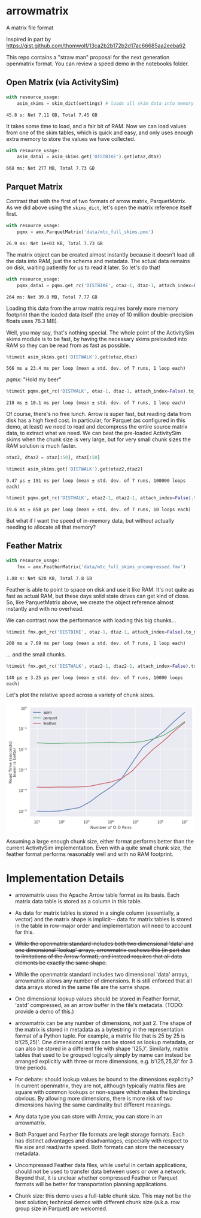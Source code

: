 # arrowmatrix
A matrix file format

Inspired in part by
https://gist.github.com/thomwolf/13ca2b2b172b2d17ac66685aa2eeba62

This repo contains a "straw man" proposal for the next generation openmatrix format.
You can review a speed demo in the notebooks folder.


## Open Matrix (via ActivitySim)


```python
with resource_usage:
    asim_skims = skim_dict(settings) # loads all skim data into memory
```

    45.8 s: Net 7.11 GB, Total 7.45 GB


It takes some time to load, and a fair bit of RAM.  Now we can load values from one of the skim tables,
which is quick and easy, and only uses enough extra memory 
to store the values we have collected.


```python
with resource_usage:
    asim_data1 = asim_skims.get('DISTBIKE').get(otaz,dtaz)
```

    668 ms: Net 277 MB, Total 7.73 GB


## Parquet Matrix

Contrast that with the first of two formats of arrow matrix, ParquetMatrix.  
As we did above using the `skims_dict`, let's open the matrix reference itself first.


```python
with resource_usage:
    pqmx = amx.ParquetMatrix('data/mtc_full_skims.pmx')
```

    26.9 ms: Net 1e+03 KB, Total 7.73 GB


The matrix object can be created almost instantly because it
doesn't load all the data into RAM, just the schema and metadata.
The actual data remains on disk, waiting patiently for us to read
it later.  So let's do that!


```python
with resource_usage:
    pqmx_data1 = pqmx.get_rc('DISTBIKE', otaz-1, dtaz-1, attach_index=False).to_numpy().reshape(-1).astype('float32')
```

    264 ms: Net 39.8 MB, Total 7.77 GB


Loading this data from the arrow matrix requires barely more memory
footprint than the loaded data itself (the array of 10 million double-precision
floats uses 76.3 MB). 

Well, you may say, that's nothing special.  The whole point of the 
ActivitySim skims module is to be fast, by having the necessary skims
preloaded into RAM so they can be read from as fast as possible.


```python
%timeit asim_skims.get('DISTWALK').get(otaz,dtaz)
```

    566 ms ± 23.4 ms per loop (mean ± std. dev. of 7 runs, 1 loop each)


_pqmx_: "Hold my beer"


```python
%timeit pqmx.get_rc('DISTWALK', otaz-1, dtaz-1, attach_index=False).to_numpy().reshape(-1)
```

    218 ms ± 10.1 ms per loop (mean ± std. dev. of 7 runs, 1 loop each)


Of course, there's no free lunch. Arrow is super fast, but 
reading data from disk has a high fixed cost. In particular, 
for Parquet (as configured in this demo, at least) we need
to read and decompress the entire source matrix data, to 
extract what we need. We can beat the 
pre-loaded ActivitySim skims when the chunk size is very large, 
but for very small chunk sizes the RAM solution is much faster. 


```python
otaz2, dtaz2 = otaz[:50], dtaz[:50]
```


```python
%timeit asim_skims.get('DISTWALK').get(otaz2,dtaz2)
```

    9.47 µs ± 191 ns per loop (mean ± std. dev. of 7 runs, 100000 loops each)



```python
%timeit pqmx.get_rc('DISTWALK', otaz2-1, dtaz2-1, attach_index=False).to_numpy().reshape(-1)
```

    19.6 ms ± 858 µs per loop (mean ± std. dev. of 7 runs, 10 loops each)


But what if I want the speed of in-memory data, but without actually needing to allocate all that memory?

## Feather Matrix


```python
with resource_usage:
    fmx = amx.FeatherMatrix('data/mtc_full_skims_uncompressed.fmx')
```

    1.08 s: Net 620 KB, Total 7.8 GB


Feather is able to point to space on disk and use it like RAM.  It's not quite as fast as
actual RAM, but these days solid state drives can get kind of close.  So, like ParquetMatrix above, 
we create the object reference almost instantly and with no overhead.

We can contrast now the performance with loading this big chunks...


```python
%timeit fmx.get_rc('DISTBIKE', otaz-1, dtaz-1, attach_index=False).to_numpy().reshape(-1)
```

    200 ms ± 7.69 ms per loop (mean ± std. dev. of 7 runs, 1 loop each)


... and the small chunks.


```python
%timeit fmx.get_rc('DISTWALK', otaz2-1, dtaz2-1, attach_index=False).to_numpy().reshape(-1)
```

    140 µs ± 3.25 µs per loop (mean ± std. dev. of 7 runs, 10000 loops each)


Let's plot the relative speed across a variety of chunk sizes.

![png](speed.png)
    
Assuming a large enough chunk size, either format performs better than
the current ActivitySim implementation.  Even with a quite small chunk size,
the feather format performs reasonably well and with no RAM footprint.




# Implementation Details

- arrowmatrix uses the Apache Arrow table format as its basis.
  Each matrix data table is stored as a column in this table.

- As data for matrix tables is stored in a single column 
  (essentially, a vector) and the matrix shape is implicit--
  data for matrix tables is stored in the table in row-major 
  order and implementation will need to account for this.

- ~~While the openmatrix standard includes both two dimensional 
  'data' and one dimensional 'lookup' arrays, arrowmatrix eschews
  this (in part due to limitations of the Arrow format), and 
  instead requires that all data elements be exactly the same
  shape.~~
  
- While the openmatrix standard includes two dimensional 
  'data' arrays, arrowmatrix allows any number of dimensions.
  It is still enforced that all data arrays stored in the same
  file are the same shape.

- One dimensional lookup values should be stored in Feather 
  format, 'zstd' compressed, as an arrow buffer in the file's
  metadata. (TODO: provide a demo of this.)  
  
- arrowmatrix can be any number of dimensions, not just 2.  The
  shape of the matrix is stored in metadata as a bytestring in the
  representation format of a Python tuple.  For example, a matrix
  file that is 25 by 25 is b'(25,25)'.  One dimensional arrays
  can be stored as lookup metadata, or can also be stored in a 
  different file with shape '(25,)'. 
  Similarly, matrix tables that used to be grouped logically simply
  by name can instead be arranged explicitly with three or more 
  dimensions, e.g. b'(25,25,3)' for 3 time periods.
  
- For debate: should lookup values be bound to the dimensions 
  explicitly?  In current openmatrix, they are not, although
  typically matrix files are square with common lookups or 
  non-square which makes the bindings obvious.  By allowing
  more dimensions, there is more risk of two dimensions having 
  the same cardinality but different meanings.
  
- Any data type you can store with Arrow, you can store in an 
  arrowmatrix.

- Both Parquet and Feather file formats are legit storage formats.
  Each has distinct advantages and disadvantages, especially with
  respect to file size and read/write speed.  Both formats can store
  the necessary metadata. 
  
- Uncompressed Feather data files, while useful in certain applications, 
  should not be used to transfer data between users or over a network.
  Beyond that, it is unclear whether compressed Feather or Parquet
  formats will be better for transportation planning applications.
  
- Chunk size: this demo uses a full-table chunk size. This may not be
  the best solution; technical demos with different chunk size (a.k.a.
  row group size in Parquet) are welcomed.
  
